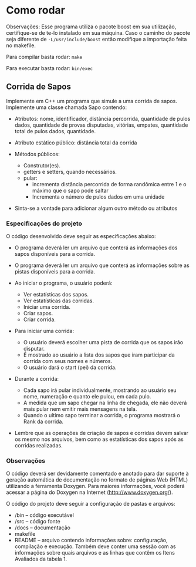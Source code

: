 # Como rodar

Observações: Esse programa utiliza o pacote boost em sua utilização, certifique-se
de te-lo instalado em sua máquina. Caso o caminho do pacote seja diferente de ` -L/usr/include/boost ` então modifique a importação feita no makefile.

Para compilar basta rodar: ` make `

Para executar basta rodar: ` bin/exec `

## Corrida de Sapos

Implemente em C++ um programa que simule a uma corrida de sapos. Implemente uma classe chamada Sapo contendo:

* Atributos: nome, identificador, distância percorrida, quantidade de pulos dados,
quantidade de provas disputadas, vitórias, empates, quantidade total de pulos
dados, quantidade.

* Atributo estático público: distância total da corrida

* Métodos públicos:
	* Construtor(es).
	* getters e setters, quando necessários.
	* pular:
		* incrementa distância percorrida de forma randômica entre 1 e o máximo que o sapo pode saltar
		* Incrementa o número de pulos dados em uma unidade
* Sinta-se a vontade para adicionar algum outro método ou atributos

### Especificações do projeto

O código desenvolvido deve seguir as especificações abaixo:

* O programa deverá ler um arquivo que conterá as informações dos sapos disponíveis para a corrida.

* O programa deverá ler um arquivo que conterá as informações sobre as pistas disponíveis para a corrida.

* Ao iniciar o programa, o usuário poderá:
	* Ver estatísticas dos sapos.
	* Ver estatísticas das corridas.
	* Iniciar uma corrida.
	* Criar sapos.
	* Criar corrida.

* Para iniciar uma corrida:
	* O usuário deverá escolher uma pista de corrida que os sapos irão disputar.
	* É mostrado ao usuário a lista dos sapos que iram participar da corrida com seus nomes e números.
	* O usuário dará o start (pei) da corrida.

* Durante a corrida:
	* Cada sapo irá pular individualmente, mostrando ao usuário seu nome, numeração e quanto ele pulou, em cada pulo.
	* A medida que um sapo chegar na linha de chegada, ele não deverá mais pular nem emitir mais mensagens na tela.
	* Quando o ultimo sapo terminar a corrida, o programa mostrará o Rank da corrida.

* Lembre que as operações de criação de sapos e corridas devem salvar os
mesmo nos arquivos, bem como as estatísticas dos sapos após as corridas
realizadas.

### Observações

O código deverá ser devidamente comentado e anotado para dar suporte à geração automática de documentação no formato de páginas Web (HTML) utilizando a ferramenta Doxygen. Para maiores informações, você poderá acessar a página do Doxygen na Internet (http://www.doxygen.org/).

O código do projeto deve seguir a configuração de pastas e arquivos:

* /bin – código executável
* /src – código fonte
* /docs – documentação
* makefile
* README – arquivo contendo informações sobre: configuração, compilação e execução. Também deve conter uma sessão com as informações sobre quais
arquivos e as linhas que contêm os Itens Avaliados da tabela 1.
